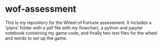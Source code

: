 # wof-assessment
This is my repository for the Wheel of Fortune assessment. It includes a 'plans' folder with a pdf file with my flowchart, a python and jupyter notebook containing my game code, and finally two text files for the wheel and words to set up the game.
